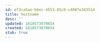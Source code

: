 ```yaml
---
id: ef3cabae-b6ec-4553-85c0-c4007e343514
title: hostname
desc: ''
updated: 1618573870654
created: 1618573870654
stub: true
---
```


